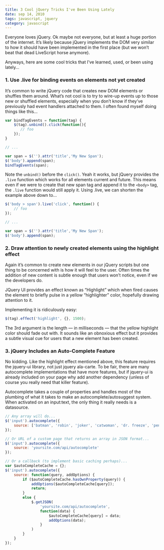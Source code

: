 ```yaml
---
title: 3 Cool jQuery Tricks I've Been Using Lately
date: sep 14, 2010
tags: javascript, jquery
category: javascript
---
```


Everyone loves jQuery.  Ok maybe not everyone, but at least a huge portion of the internet.  It’s likely because jQuery implements the DOM very similar to how it should have been implemented in the first place (but we won’t beat that dead LiveScript horse anymore).

Anyways, here are some cool tricks that I’ve learned, used, or been using lately…

### 1. Use .live for binding events on elements not yet created
It’s common to write jQuery code that creates new DOM elements or shuffles them around.  What’s not cool is to try to wire-up events up to those new or shuffled elements, especially when you don’t know if they’ve previously had event handlers attached to them.  I often found myself doing things like this…

```javascript
var bindTagEvents = function(tag) {
    $(tag).unbind().click(function(){
       // foo
    });
}

// ...

var span = $('').attr('title','My New Span');
$('body').append(span);
bindTagEvents(span);
```

Note the `unbind()` before the `click()`.  Yeah it works, but jQuery provides the `.live` function which works for all elements current and future.  This means even if we were to create that new span tag and append it to the `<body>` tag, the `.live` function would still apply it.  Using .live, we can shorten the example above down to…

```javascript
$('body > span').live('click', function() {
    // foo
});

// ...

var span = $('').attr('title','My New Span');
$('body').append(span);
```

### 2. Draw attention to newly created elements using the highlight effect

Again it’s common to create new elements in our jQuery scripts but one thing to be concerned with is how it will feel to the user.  Often times the addition of new content is subtle enough that users won’t notice, even if we the developers do.

JQuery UI provides an effect known as “Highlight” which when fired causes the element to briefly pulse in a yellow “highlighter” color, hopefully drawing attention to it.

Implementing it is ridiculously easy:

```javascript
$(tag).effect('highlight', {}, 1500);
```

The 3rd argument is the length — in milliseconds — that the yellow highlight color should fade out with.  It sounds like an obnoxious effect but it provides a subtle visual cue for users that a new element has been created.

### 3. jQuery Includes an Auto-Complete Feature

No kidding.  Like the highlight effect mentioned above, this feature requires the jquery-ui library, not just jquery ala-carte.  To be fair, there are many autocomplete implementations that have more features, but if jquery-ui is already included on your page why add another dependency (unless of course you really need that killer feature).

Autocomplete takes a couple of properties and handles most of the plumbing of what it takes to make an autocomplete/autosuggest system.  When activated on an input:text, the only thing it really needs is a datasource.

```javascript
// Any array will do...
$('input').autocomplete({
    source: ['batman', 'robin', 'joker', 'catwoman', 'dr. freeze', 'penguin']
});

// Or URL of a custom page that returns an array in JSON format...
$('input').autocomplete({
    source: 'yoursite.com/api/autocomplete'
});

// Or a callback (to implement basic caching perhaps)...
var $autoCompleteCache = {};
$('input').autocomplete({
    source: function(query, addOptions) {
        if ($autoCompleteCache.hasOwnProperty(query)) {
            addOptions($autoCompleteCache[query]);
            return;
        }
        else {
            $.getJSON(
                'yoursite.com/api/autocomplete',
                function(data) {
                    $autoCompleteCache[query] = data;
                    addOptions(data);
                }
            )
        }
    }
});
```
